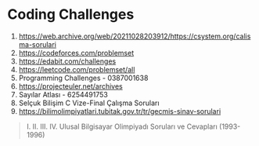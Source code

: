 # Coding Challenges
1) https://web.archive.org/web/20211028203912/https://csystem.org/calisma-sorulari
2) https://codeforces.com/problemset
3) https://edabit.com/challenges
4) https://leetcode.com/problemset/all
5) Programming Challenges - 0387001638
6) https://projecteuler.net/archives
7) Sayılar Atlası - 6254491753
8) Selçuk Bilişim C Vize-Final Çalışma Soruları
9) https://bilimolimpiyatlari.tubitak.gov.tr/tr/gecmis-sinav-sorulari
> I. II. III. IV. Ulusal Bilgisayar Olimpiyadı Soruları ve Cevapları (1993-1996)
